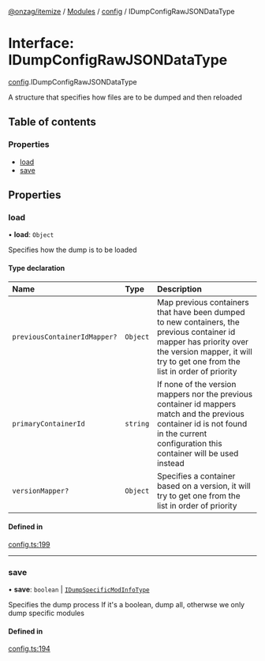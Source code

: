 [@onzag/itemize](../README.md) / [Modules](../modules.md) / [config](../modules/config.md) / IDumpConfigRawJSONDataType

# Interface: IDumpConfigRawJSONDataType

[config](../modules/config.md).IDumpConfigRawJSONDataType

A structure that specifies how files are to be dumped
and then reloaded

## Table of contents

### Properties

- [load](config.IDumpConfigRawJSONDataType.md#load)
- [save](config.IDumpConfigRawJSONDataType.md#save)

## Properties

### load

• **load**: `Object`

Specifies how the dump is to be loaded

#### Type declaration

| Name | Type | Description |
| :------ | :------ | :------ |
| `previousContainerIdMapper?` | `Object` | Map previous containers that have been dumped to new containers, the previous container id mapper has priority over the version mapper, it will try to get one from the list in order of priority |
| `primaryContainerId` | `string` | If none of the version mappers nor the previous container id mappers match and the previous container id is not found in the current configuration this container will be used instead |
| `versionMapper?` | `Object` | Specifies a container based on a version, it will try to get one from the list in order of priority |

#### Defined in

[config.ts:199](https://github.com/onzag/itemize/blob/a24376ed/config.ts#L199)

___

### save

• **save**: `boolean` \| [`IDumpSpecificModInfoType`](config.IDumpSpecificModInfoType.md)

Specifies the dump process
If it's a boolean, dump all, otherwse
we only dump specific modules

#### Defined in

[config.ts:194](https://github.com/onzag/itemize/blob/a24376ed/config.ts#L194)
